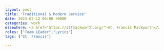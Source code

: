 ```yaml
---
layout: post
title: "Traditional & Modern Service"
date: 2023-02-12 09:00 +0000
categories: work
elsewhere: <a href="https://stfmackworth.org/">St. Francis Mackworth</a>
roles: ["Team LEader","Lyrics"]
tags: ["St. Francis"]

---
```

